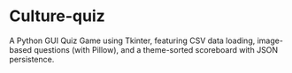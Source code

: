 # Culture-quiz
A Python GUI Quiz Game using Tkinter, featuring CSV data loading, image-based questions (with Pillow), and a theme-sorted scoreboard with JSON persistence.
